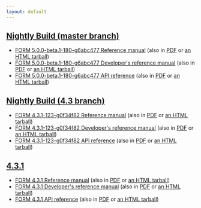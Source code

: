 ```yaml
---
layout: default
---
```


## [Nightly Build (master branch)](https://github.com/form-dev/form/tree/6abc477a2c9c5c278466fae8ea89912d1295b3ac)
- [FORM 5.0.0-beta.1-180-g6abc477 Reference manual](master/manual) (also in [PDF](master/form-5.0.0-beta.1-180-g6abc477-manual.pdf) or [an HTML tarball](master/form-5.0.0-beta.1-180-g6abc477-manual-html.tar.gz))
- [FORM 5.0.0-beta.1-180-g6abc477 Developer's reference manual](master/devref) (also in [PDF](master/form-5.0.0-beta.1-180-g6abc477-devref.pdf) or [an HTML tarball](master/form-5.0.0-beta.1-180-g6abc477-devref-html.tar.gz))
- [FORM 5.0.0-beta.1-180-g6abc477 API reference](master/doxygen) (also in [PDF](master/form-5.0.0-beta.1-180-g6abc477-doxygen.pdf) or [an HTML tarball](master/form-5.0.0-beta.1-180-g6abc477-doxygen-html.tar.gz))

## [Nightly Build (4.3 branch)](https://github.com/form-dev/form/tree/0f34f82f6b70f6c51ab82f9752ce8da36bb25d34)
- [FORM 4.3.1-123-g0f34f82 Reference manual](4.3/manual) (also in [PDF](4.3/form-4.3.1-123-g0f34f82-manual.pdf) or [an HTML tarball](4.3/form-4.3.1-123-g0f34f82-manual-html.tar.gz))
- [FORM 4.3.1-123-g0f34f82 Developer's reference manual](4.3/devref) (also in [PDF](4.3/form-4.3.1-123-g0f34f82-devref.pdf) or [an HTML tarball](4.3/form-4.3.1-123-g0f34f82-devref-html.tar.gz))
- [FORM 4.3.1-123-g0f34f82 API reference](4.3/doxygen) (also in [PDF](4.3/form-4.3.1-123-g0f34f82-doxygen.pdf) or [an HTML tarball](4.3/form-4.3.1-123-g0f34f82-doxygen-html.tar.gz))

## [4.3.1](https://github.com/form-dev/form/releases/tag/v4.3.1)
- [FORM 4.3.1 Reference manual](v4.3.1/manual) (also in [PDF](v4.3.1/form-4.3.1-manual.pdf) or [an HTML tarball](v4.3.1/form-4.3.1-manual-html.tar.gz))
- [FORM 4.3.1 Developer's reference manual](v4.3.1/devref) (also in [PDF](v4.3.1/form-4.3.1-devref.pdf) or [an HTML tarball](v4.3.1/form-4.3.1-devref-html.tar.gz))
- [FORM 4.3.1 API reference](v4.3.1/doxygen) (also in [PDF](v4.3.1/form-4.3.1-doxygen.pdf) or [an HTML tarball](v4.3.1/form-4.3.1-doxygen-html.tar.gz))

